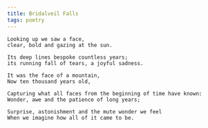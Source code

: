 ```yaml
---
title: Bridalveil Falls
tags: poetry
---
```


    Looking up we saw a face,
    clear, bold and gazing at the sun.

    Its deep lines bespoke countless years;
    its running fall of tears, a joyful sadness.

    It was the face of a mountain,
    Now ten thousand years old,

    Capturing what all faces from the beginning of time have known:
    Wonder, awe and the patience of long years;

    Surprise, astonishment and the mute wonder we feel
    When we imagine how all of it came to be.


